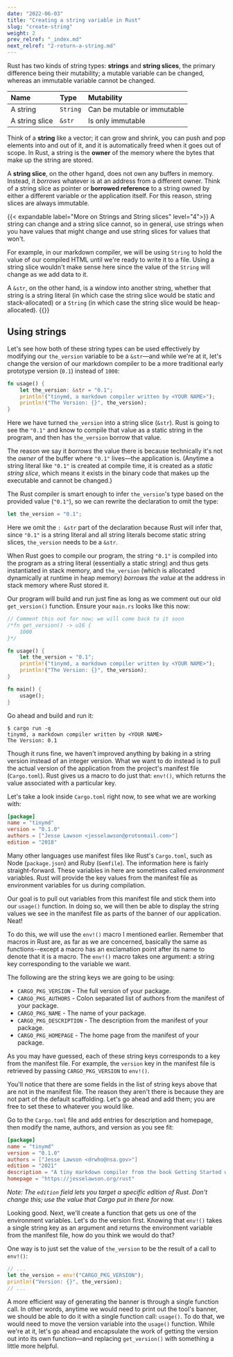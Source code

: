 ```yaml
---
date: "2022-06-03"
title: "Creating a string variable in Rust"
slug: "create-string"
weight: 2
prev_relref: "_index.md"
next_relref: "2-return-a-string.md"
---
```


Rust has two kinds of string types: **strings** and **string slices**, the 
primary difference being their mutability; a mutable variable can be changed, 
whereas an immutable variable cannot be changed.

| Name | Type | Mutability |
| :--- | :--- | :--------- | 
| A string | `String` | Can be mutable or immutable |
| A string slice | `&str` | Is only immutable |

Think of a **string** like a vector; it can grow and shrink, you can push and pop 
elements into and out of it, and it is automatically freed when it goes out 
of scope. In Rust, a string is the **owner** of the memory where the bytes that 
make up the string are stored. 

A **string slice**, on the other hgand, does not own any buffers in memory. 
Instead, it *borrows* whatever is at an address from a different owner. Think 
of a string slice as pointer or **borrowed reference** to a string owned by 
either a different variable or the application itself. For this 
reason, string slices are always immutable.

{{< expandable label="More on Strings and String slices" level="4">}}
A string can change and a string slice cannot, so in general, use 
strings when you have values that might change and use string slices 
for values that won't. 

For example, in our markdown compiler, we will be using `String` to hold the 
value of our compiled HTML until we're ready to write it to a file. 
Using a string slice wouldn't make sense here since the value of the `String` 
will change as we add data to it.

A `&str`, on the other hand, is a window into another string, whether that 
string is a string literal (in which case the string slice would be static and 
stack-allocated) or a `String` (in which case the string slice would be 
heap-allocated).
{{</expandable>}}

## Using strings

Let's see how both of these string types can be used effectively by modifying 
our `the_version` variable to be a `&str`&mdash;and while we're at it, let's change 
the version of our markdown compiler to be a more traditional early prototype 
version (`0.1`) instead of `1000`:

```rust
fn usage() {
    let the_version: &str = "0.1";
    println!("tinymd, a markdown compiler written by <YOUR NAME>");
    println!("The Version: {}", the_version);
}
```

Here we have turned `the_version` into a string slice (`&str`). Rust is going to 
see the `"0.1"` and know to compile that value as a static string in the program, 
and then has `the_version` borrow that value. 

The reason we say it *borrows* the value there is because technically it's not 
the *owner* of the buffer where `"0.1"` lives&mdash;the application is. 
(Anytime a string literal like `"0.1"` is created at compile time, it is 
created as a *static string slice*, which means it exists in the binary 
code that makes up the executable and cannot be changed.)

The Rust compiler is smart enough to infer `the_version`'s type based on 
the provided value (`"0.1"`), so we can rewrite the declaration to omit the type:

```rust {linenostart=2}
let the_version = "0.1";
```

Here we omit the `: &str` part of the declaration because Rust will infer that, 
since `"0.1"` is a string literal and all string literals become static string \
slices, `the_version` needs to be a `&str`.

When Rust goes to compile our program, the string `"0.1"` is compiled into the 
program as a string literal (essentially a static string) and thus gets 
instantiated in stack memory, and `the_version` (which is allocated dynamically 
at runtime in heap memory) *borrows the value* at the address in stack memory 
where Rust stored it.

Our program will build and run just fine as long as we comment out our old 
`get_version()` function. Ensure your `main.rs` looks like this now:

```rust
// Comment this out for now; we will come back to it soon
/*fn get_version() -> u16 {
    1000
}*/

fn usage() {
    let the_version = "0.1";
    println!("tinymd, a markdown compiler written by <YOUR NAME>");
    println!("The Version: {}", the_version);
}

fn main() {
    usage();
}
```

Go ahead and build and run it:

```
$ cargo run -q
tinymd, a markdown compiler written by <YOUR NAME>
The Version: 0.1
```

Though it runs fine, we haven't improved anything by baking in a string version 
instead of an integer version. What we want to do instead is to pull the actual 
version of the application from the project's manifest file (`Cargo.toml`). Rust 
gives us a macro to do just that: `env!()`, which returns the value associated 
with a particular key.

Let's take a look inside `Cargo.toml` right now, to see what we are working with:

```toml
[package]
name = "tinymd"
version = "0.1.0"
authors = ["Jesse Lawson <jesselawson@protonmail.com>"]
edition = "2018"
```

Many other languages use manifest files like Rust's `Cargo.toml`, such as Node 
(`package.json`) and Ruby (`Gemfile`). The information here is fairly 
straight-forward. These variables in here are sometimes called *environment* 
variables. Rust will provide the key values from the manifest file as environment 
variables for us during compilation.

Our goal is to pull out variables from this manifest file and stick them into our 
`usage()` function. In doing so, we will then be able to display the string values
we see in the manifest file as parts of the banner of our application. Neat!

To do this, we will use the `env!()` macro I mentioned earlier. Remember that 
macros in Rust are, as far as we are concerned, basically the same as 
functions--except a macro has an exclamation point after its name to denote 
that it is a macro. The `env!()` macro takes one argument: a string 
key corresponding to the variable we want. 

The following are the string keys we are going to be using:

* `CARGO_PKG_VERSION` - The full version of your package.
* `CARGO_PKG_AUTHORS` - Colon separated list of authors from the manifest of 
your package.
* `CARGO_PKG_NAME` - The name of your package.
* `CARGO_PKG_DESCRIPTION` - The description from the manifest of your package.
* `CARGO_PKG_HOMEPAGE` - The home page from the manifest of your package.

As you may have guessed, each of these string keys corresponds to a key from 
the manifest file. For example, the `version` key in the manifest file is retrieved 
by passing `CARGO_PKG_VERSION` to `env!()`. 

You'll notice that there are some fields in the list of string keys above that 
are not in the manifest file. The reason they aren't there is because they 
are not part of the default scaffolding. Let's go ahead and add them; you are free 
to set these to whatever you would like.

Go to the `Cargo.toml` file and add entries for description and homepage, then
modify the name, authors, and version as you see fit:

```toml
[package]
name = "tinymd"
version = "0.1.0"
authors = ["Jesse Lawson <drwho@nsa.gov>"]
edition = "2021"
description = "A tiny markdown compiler from the book Getting Started with Rust."
homepage = "https://jesselawson.org/rust"
```

*Note: The `edition` field lets you target a specific edition of Rust. Don't 
change this; use the value that Cargo put in there for now.*

Looking good. Next, we'll create a function that gets us one of the 
environment variables. Let's do the version first. Knowing that `env!()` takes a 
single string key as an argument and returns the environment variable from the 
manifest file, how do you think we would do that?

One way is to just set the value of `the_version` to be the result of a call to 
`env!()`:

```rust
// ...
let the_version = env!("CARGO_PKG_VERSION");
println!("Version: {}", the_version);
// ...
```

A more efficient way of generating the banner is through a single function call. In 
other words, anytime we would need to print out the tool's banner, we should be 
able to do it with a single function call: `usage()`. To do that, we would need 
to move the version variable into the `usage()` function. While we're at it, 
let's go ahead and encapsulate the work of getting the version out into its 
own function&mdash;and replacing `get_version()` with something a little more helpful.
